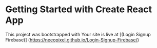 # Getting Started with Create React App

This project was bootstrapped with Your site is live at 
[(Login Signup Firebase)] (https://neeopixel.github.io/Login-Signup-Firebase/)
